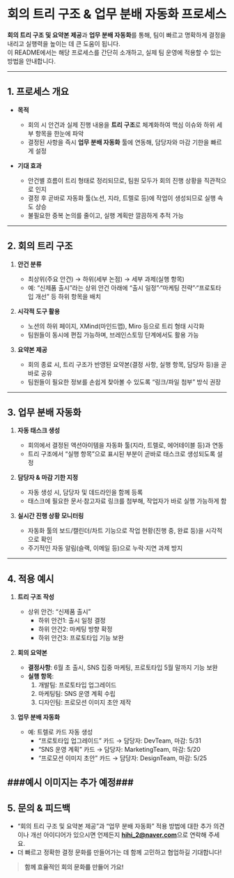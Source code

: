 # 회의 트리 구조 & 업무 분배 자동화 프로세스

**회의 트리 구조 및 요약본 제공**과 **업무 분배 자동화**를 통해, 팀이 빠르고 명확하게 결정을 내리고 실행력을 높이는 데 큰 도움이 됩니다.  
이 README에서는 해당 프로세스를 간단히 소개하고, 실제 팀 운영에 적용할 수 있는 방법을 안내합니다.

---

## 1. 프로세스 개요

- **목적**  
  - 회의 시 안건과 실제 진행 내용을 **트리 구조**로 체계화하여 핵심 이슈와 하위 세부 항목을 한눈에 파악
  - 결정된 사항을 즉시 **업무 분배 자동화** 툴에 연동해, 담당자와 마감 기한을 빠르게 설정

- **기대 효과**  
  - 안건별 흐름이 트리 형태로 정리되므로, 팀원 모두가 회의 진행 상황을 직관적으로 인지  
  - 결정 후 곧바로 자동화 툴(노션, 지라, 트렐로 등)에 작업이 생성되므로 실행 속도 상승  
  - 불필요한 중복 논의를 줄이고, 실행 계획만 깔끔하게 추적 가능

---

## 2. 회의 트리 구조

1. **안건 분류**  
   - 최상위(주요 안건) → 하위(세부 논점) → 세부 과제(실행 항목)  
   - 예: “신제품 출시”라는 상위 안건 아래에 “출시 일정”·“마케팅 전략”·“프로토타입 개선” 등 하위 항목을 배치

2. **시각적 도구 활용**  
   - 노션의 하위 페이지, XMind(마인드맵), Miro 등으로 트리 형태 시각화  
   - 팀원들이 동시에 편집 가능하며, 브레인스토밍 단계에서도 활용 가능

3. **요약본 제공**  
   - 회의 종료 시, 트리 구조가 반영된 요약본(결정 사항, 실행 항목, 담당자 등)을 곧바로 공유  
   - 팀원들이 필요한 정보를 손쉽게 찾아볼 수 있도록 “링크/파일 첨부” 방식 권장

---

## 3. 업무 분배 자동화

1. **자동 태스크 생성**  
   - 회의에서 결정된 액션아이템을 자동화 툴(지라, 트렐로, 에어테이블 등)과 연동  
   - 트리 구조에서 “실행 항목”으로 표시된 부분이 곧바로 태스크로 생성되도록 설정

2. **담당자 & 마감 기한 지정**  
   - 자동 생성 시, 담당자 및 데드라인을 함께 등록  
   - 태스크에 필요한 문서·참고자료 링크를 첨부해, 작업자가 바로 실행 가능하게 함

3. **실시간 진행 상황 모니터링**  
   - 자동화 툴의 보드/캘린더/차트 기능으로 작업 현황(진행 중, 완료 등)을 시각적으로 확인  
   - 주기적인 자동 알림(슬랙, 이메일 등)으로 누락·지연 과제 방지

---

## 4. 적용 예시

1. **트리 구조 작성**  
   - 상위 안건: “신제품 출시”  
     - 하위 안건1: 출시 일정 결정  
     - 하위 안건2: 마케팅 방향 확정  
     - 하위 안건3: 프로토타입 기능 보완

2. **회의 요약본**  
   - **결정사항**: 6월 초 출시, SNS 집중 마케팅, 프로토타입 5월 말까지 기능 보완  
   - **실행 항목**:  
     1) 개발팀: 프로토타입 업그레이드  
     2) 마케팅팀: SNS 운영 계획 수립  
     3) 디자인팀: 프로모션 이미지 초안 제작

3. **업무 분배 자동화**  
   - 예: 트렐로 카드 자동 생성  
     - “프로토타입 업그레이드” 카드 → 담당자: DevTeam, 마감: 5/31  
     - “SNS 운영 계획” 카드 → 담당자: MarketingTeam, 마감: 5/20  
     - “프로모션 이미지 초안” 카드 → 담당자: DesignTeam, 마감: 5/25

###예시 이미지는 추가 예정###
---

## 5. 문의 & 피드백

- “회의 트리 구조 및 요약본 제공”과 “업무 분배 자동화” 적용 방법에 대한 추가 의견이나 개선 아이디어가 있으시면 언제든지 **hihi_2@naver.com**으로 연락해 주세요.  
- 더 빠르고 정확한 결정 문화를 만들어가는 데 함께 고민하고 협업하길 기대합니다!

> **함께 효율적인 회의 문화를 만들어 가요!**
